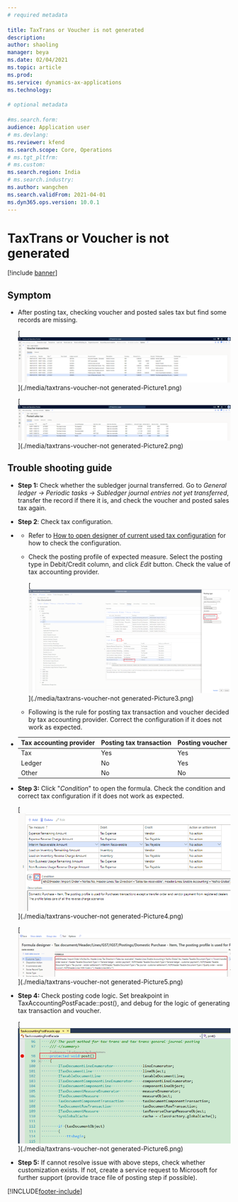 ```yaml
---
# required metadata

title: TaxTrans or Voucher is not generated
description:
author: shaoling
manager: beya
ms.date: 02/04/2021
ms.topic: article
ms.prod: 
ms.service: dynamics-ax-applications
ms.technology: 

# optional metadata

#ms.search.form:
audience: Application user
# ms.devlang: 
ms.reviewer: kfend
ms.search.scope: Core, Operations
# ms.tgt_pltfrm: 
# ms.custom: 
ms.search.region: India
# ms.search.industry: 
ms.author: wangchen
ms.search.validFrom: 2021-04-01
ms.dyn365.ops.version: 10.0.1
---
```




# TaxTrans or Voucher is not generated

[!include [banner](https://github.com/MicrosoftDocs/dynamics-365-unified-operations-public/blob/live/articles/finance/includes/banner.md)]

## **Symptom**

- After posting tax, checking voucher and posted sales tax but find some records are missing.

  [![Direct taxes (tab)](./media/taxtrans-voucher-notgenerated-Picture1.png)](./media/taxtrans-voucher-not generated-Picture1.png)

  [![Direct taxes (tab)](./media/taxtrans-voucher-notgenerated-Picture2.png)](./media/taxtrans-voucher-not generated-Picture2.png)

 

## **Trouble shooting guide**

- **Step 1:** Check whether the subledger journal transferred. Go to *General ledger -> Periodic tasks -> Subledger journal entries not yet transferred*, transfer the record if there it is, and check the voucher and posted sales tax again.

- **Step 2**: Check tax configuration. 

- - Refer to  [How to open designer of current used tax configuration](./apac-ind-GST-troubleshooting-open-designer-current-used-tax-configuration.md) for how to check the configuration.  

  - Check the posting profile of expected measure. Select the posting type in Debit/Credit column, and click *Edit* button. Check the value of tax accounting provider.

    [![Direct taxes (tab)](./media/taxtrans-voucher-notgenerated-Picture3.png)](./media/taxtrans-voucher-not generated-Picture3.png)

  - Following is the rule for posting tax transaction and voucher decided by tax accounting provider. Correct the configuration if it does not work as expected.

- | **Tax accounting provider** | **Posting tax transaction** | **Posting voucher** |
  | --------------------------- | --------------------------- | ------------------- |
  | Tax                         | Yes                         | Yes                 |
  | Ledger                      | No                          | Yes                 |
  | Other                       | No                          | No                  |

- **Step 3:** Click "*Condition*" to open the formula. Check the condition and correct tax configuration if it does not work as expected.

  [![Direct taxes (tab)](./media/taxtrans-voucher-notgenerated-Picture4.png)](./media/taxtrans-voucher-not generated-Picture4.png)

  [![Direct taxes (tab)](./media/taxtrans-voucher-notgenerated-Picture5.png)](./media/taxtrans-voucher-not generated-Picture5.png)

- **Step 4:** Check posting code logic. Set breakpoint in TaxAccountingPostFacade::post(), and debug for the logic of generating tax transaction and voucher. 

  [![Direct taxes (tab)](./media/taxtrans-voucher-notgenerated-Picture6.png)](./media/taxtrans-voucher-not generated-Picture6.png)

- **Step 5:** If cannot resolve issue with above steps, check whether customization exists. If not, create a service request to Microsoft for further support (provide trace file of posting step if possible).



[!INCLUDE[footer-include](https://github.com/MicrosoftDocs/dynamics-365-unified-operations-public/blob/live/articles/includes/footer-banner.md)]